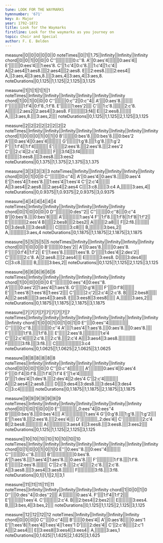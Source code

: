 ```yaml
---
tune: LOOK FOR THE WAYMARKS
hymnnumber: '671'
key: A♭ Major
year: 1792-1872
title: Look for the Waymarks
firstline: Look for the waymarks as you journey on
topic: Choir and Special
author: F. E. Belden
---
```

measure||0||0||0||0||0||0
noteTimes||0||1||1.75||Infinity||Infinity||Infinity
chord||0||0||1||0||0||0
C''||||||||||||0:c''8.
A'||0:aes'4||||||||0:aes'4||
E'||||||||0:ees'4||||1:ees'8.
C'||1:c'4||0:c'8.||||1:c'4||1:c'4||
A||2:aes4||1:aes8.||||2:aes4||||2:aes8.
E||||2:ees8.||||||2:ees4||
A,||3:aes,4||3:aes,8.||||3:aes,4||3:aes,4||3:aes,8.
noteDurations||0,1.125||1,1.125||2,1.125||3,1.125

measure||1||1||1||1||1||1
noteTimes||Infinity||Infinity||Infinity||Infinity||Infinity||Infinity
chord||1||0||1||0||0||0
C''||||||||0:c''2||0:c''4||
A'||||0:aes'8.||||||||
F'||||||||||1:f'4||0:f'8.;1:f'8.
E'||||||||1:ees'2||||
C'||||1:c'8.||||||||2:c'8.
A||||||||2:aes2||2:aes4||3:aes8.
F||||||||||3:f4||
E||||2:ees8.||||||||
A,||||3:aes,8.||||3:aes,2||||
noteDurations||0,1.125||1,1.125||2,1.125||3,1.125

measure||2||2||2||2||2||2||2||2
noteTimes||Infinity||Infinity||Infinity||Infinity||Infinity||Infinity||Infinity||Infinity
chord||1||0||0||0||1||0||1||0
B'||||||||0:bes'8.||||0:bes'8.||||0:bes'2
A'||||0:aes'4||0:aes'4||||||||||
G'||||||||1:g'8.||||1:g'8.||||1:g'2
F'||||1:f'4||1:f'4||||||||||
E'||||||||2:ees'8.||||2:ees'8.||||2:ees'2
C'||||2:c'4||2:c'4||||||||||
F||||3:f4||3:f4||||||||||
E||||||||3:ees8.||||3:ees8.||||3:ees2
noteDurations||0,1.375||1,1.375||2,1.375||3,1.375

measure||3||3||3||3||3
noteTimes||Infinity||Infinity||Infinity||Infinity||Infinity
chord||0||0||1||0||0
C''||||||||0:c''4||
A'||0:aes'4||0:aes'8.||||||0:aes'4
E'||1:ees'4||1:ees'8.||||1:ees'4||1:ees'4
C'||2:c'4||||||||
A||3:aes4||2:aes8.||||2:aes4||2:aes4
C||||3:c8.||||||3:c4
A,||||||||3:aes,4||
noteDurations||0,0.9375||1,0.9375||2,0.9375||3,0.9375

measure||4||4||4||4||4||4
noteTimes||Infinity||Infinity||Infinity||Infinity||Infinity||Infinity
chord||0||1||0||0||0||0
D''||||||||||0:des''2||
C''||||||||0:c''8||||0:c''4
B'||0:bes'8.||||0:bes'8||||||
A'||||||||||||1:aes'4
F'||1:f'8.||||1:f'8||1:f'8||1:f'2||
E'||||||||||||2:ees'4
B||||||2:bes8||||2:bes2||
A||||||||2:a8||||
F||2:f8.||||||||||
D||3:des8.||||3:des8||||||
C||||||||3:c8||||
B,||||||||||3:bes,2||
A,||||||||||||3:aes,4
noteDurations||0,1.1875||1,1.1875||2,1.1875||3,1.1875

measure||5||5||5||5||5
noteTimes||Infinity||Infinity||Infinity||Infinity||Infinity
chord||0||1||0||0||0
B'||||||||0:bes'2||
A'||0:aes'8.||||||||0:aes'8.
F'||||||0:f'4||1:f'2||
E'||1:ees'8.||||||||1:ees'8.
D'||||||1:des'4||2:des'2||
C'||||||||||2:c'8.
A||2:aes8.||||2:aes4||||
E||||||||||3:ees8.
D||||||3:des4||||
C||3:c8.||||||||
B,||||||||3:bes,2||
noteDurations||0,1.125||1,1.125||2,1.125||3,1.125

measure||6||6||6||6||6||6
noteTimes||Infinity||Infinity||Infinity||Infinity||Infinity||Infinity
chord||1||0||0||0||0||0
E''||||||||||0:ees''4||0:ees''8.
A'||||||||0:aes'2||1:aes'4||1:aes'8.
G'||||||0:g'8||||||
F'||||0:f'8||||||||
E'||||1:ees'8||1:ees'8||1:ees'2||||
C'||||||||2:c'2||2:c'4||2:c'8.
B||||||2:bes8||||||
A||||2:aes8||||||3:aes4||3:aes8.
E||||3:ees8||3:ees8||||||
A,||||||||3:aes,2||||
noteDurations||0,1.1875||1,1.1875||2,1.1875||3,1.1875

measure||7||7||7||7||7||7||7||7||7
noteTimes||Infinity||Infinity||Infinity||Infinity||Infinity||Infinity||Infinity||Infinity||Infinity
chord||1||0||0||1||0||1||0||1||0
E''||||0:ees''4||||||||||||||
C''||||||0:c''8.||||||||||||0:c''4
A'||||1:aes'4||1:aes'8.||||0:aes'8.||||0:aes'8.||||
F'||||||||||1:f'8.||||1:f'8.||||
E'||||||2:ees'8.||||||||||||1:e'4
C'||||2:c'4||||||2:c'8.||||2:c'8.||||2:c'4
A||||3:aes4||3:aes8.||||||||||||
F||||||||||3:f8.||||3:f8.||||
C||||||||||||||||||3:c4
noteDurations||0,1.0625||1,1.0625||2,1.0625||3,1.0625

measure||8||8||8||8||8||8
noteTimes||Infinity||Infinity||Infinity||Infinity||Infinity||Infinity
chord||0||0||0||1||0||0
C''||0:c''4||||||||||
A'||||||||||0:aes'4||0:aes'4
F'||||0:f'4||0:f'8.||||1:f'4||1:f'4
E'||1:e'4||||||||||
D'||||1:des'4||1:des'8.||||2:des'4||2:des'4
C'||2:c'4||||||||||
A||||2:aes4||2:aes8.||||||
D||||3:des4||3:des8.||||3:des4||3:des4
C||3:c4||||||||||
noteDurations||0,1.1875||1,1.1875||2,1.1875||3,1.1875

measure||9||9||9||9||9||9||9
noteTimes||Infinity||Infinity||Infinity||Infinity||Infinity||Infinity||Infinity
chord||0||1||0||1||0||0||0
E''||||||||||||_0:ees''4||0:ees''4
B'||||||0:bes'8.||||0:bes'4||||
A'||||||||||||||1:aes'4
G'||0:g'8.||||1:g'8.||||1:g'2||||
E'||1:ees'8.||||2:ees'8.||||2:ees'4||||
D'||||||||||||_2:des'4||
C'||||||||||||||2:c'4
B||2:bes8.||||||||||||
A||||||||||||||3:aes4
E||3:ees8.||||3:ees8.||||3:ees2||||
noteDurations||0,1.125||1,1.125||2,1.125||3,1.125

measure||10||10||10||10||10||10||10||10
noteTimes||Infinity||Infinity||Infinity||Infinity||Infinity||Infinity||Infinity||Infinity
chord||0||1||0||0||1||0||1||0
E''||0:ees''8.||||0:ees''4||||||||||
C''||||||||0:c''8.||||||||
B'||||||||||||||||0:bes'8.
A'||1:aes'8.||||1:aes'4||1:aes'8.||||0:aes'8.||||
F'||||||||||||1:f'8.||||1:f'8.
E'||||||||2:ees'8.||||||||
C'||2:c'8.||||2:c'4||||||2:c'8.||||2:c'8.
A||3:aes8.||||3:aes4||3:aes8.||||||||
F||||||||||||3:f8.||||3:f8.
noteDurations||0,1||1,1||2,1||3,1

measure||11||11||11||11||11
noteTimes||Infinity||Infinity||Infinity||Infinity||Infinity
chord||1||0||0||1||0
D''||||0:des''4||0:des''2||||
A'||||||||||0:aes'4.
F'||||1:f'4||1:f'2||||
E'||||||||||1:ees'4.
C'||||||||||2:c'4.
B||||2:bes4||2:bes2||||
E||||||||||3:ees4.
B,||||3:bes,4||3:bes,2||||
noteDurations||0,1.125||1,1.125||2,1.125||3,1.125

measure||12||12||12||12
noteTimes||Infinity||Infinity||Infinity||Infinity
chord||0||0||0||0
C''||||0:c''4||||
B'||||||0:bes'4||
A'||0:aes'8||||||0:aes'1
E'||1:ees'8||1:ees'4||1:ees'4||1:ees'1
D'||||||2:des'4||
C'||2:c'8||||||2:c'1
A||||2:aes4||||
E||3:ees8||3:ees4||3:ees4||
A,||||||||3:aes,1
noteDurations||0,1.625||1,1.625||2,1.625||3,1.625

